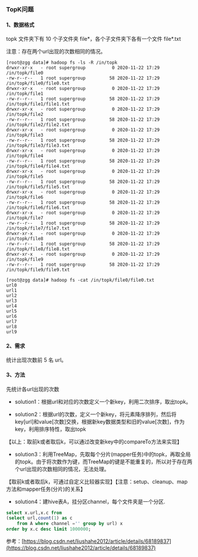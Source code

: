 ### TopK问题

#### 1、数据格式

topk 文件夹下有 10 个子文件夹 file*，各个子文件夹下各有一个文件 file*.txt

注意：存在两个url出现的次数相同的情况。

```
[root@zgg data]# hadoop fs -ls -R /in/topk
drwxr-xr-x   - root supergroup          0 2020-11-22 17:29 /in/topk/file0
-rw-r--r--   1 root supergroup         58 2020-11-22 17:29 /in/topk/file0/file0.txt
drwxr-xr-x   - root supergroup          0 2020-11-22 17:29 /in/topk/file1
-rw-r--r--   1 root supergroup         58 2020-11-22 17:29 /in/topk/file1/file1.txt
drwxr-xr-x   - root supergroup          0 2020-11-22 17:29 /in/topk/file2
-rw-r--r--   1 root supergroup         58 2020-11-22 17:29 /in/topk/file2/file2.txt
drwxr-xr-x   - root supergroup          0 2020-11-22 17:29 /in/topk/file3
-rw-r--r--   1 root supergroup         58 2020-11-22 17:29 /in/topk/file3/file3.txt
drwxr-xr-x   - root supergroup          0 2020-11-22 17:29 /in/topk/file4
-rw-r--r--   1 root supergroup         58 2020-11-22 17:29 /in/topk/file4/file4.txt
drwxr-xr-x   - root supergroup          0 2020-11-22 17:29 /in/topk/file5
-rw-r--r--   1 root supergroup         58 2020-11-22 17:29 /in/topk/file5/file5.txt
drwxr-xr-x   - root supergroup          0 2020-11-22 17:29 /in/topk/file6
-rw-r--r--   1 root supergroup         58 2020-11-22 17:29 /in/topk/file6/file6.txt
drwxr-xr-x   - root supergroup          0 2020-11-22 17:29 /in/topk/file7
-rw-r--r--   1 root supergroup         58 2020-11-22 17:29 /in/topk/file7/file7.txt
drwxr-xr-x   - root supergroup          0 2020-11-22 17:29 /in/topk/file8
-rw-r--r--   1 root supergroup         58 2020-11-22 17:29 /in/topk/file8/file8.txt
drwxr-xr-x   - root supergroup          0 2020-11-22 17:29 /in/topk/file9
-rw-r--r--   1 root supergroup         58 2020-11-22 17:29 /in/topk/file9/file9.txt

[root@zgg data]# hadoop fs -cat /in/topk/file0/file0.txt
url0
url1
url2
url3
url4
url5
url6
url7
url8
url9
```

#### 2、需求

统计出现次数前 5 名 url。

#### 3、方法

先统计各url出现的次数

- solution1：根据url和对应的次数定义一个新key，利用二次排序，取出topk。

- solution2：根据url的次数，定义一个新key，将元素降序排列，然后将key[url]和value[次数]交换，根据新key数据类型和旧的value[次数]，作为key，利用排序特性，取出topk

【以上：取前k或者取后k，可以通过改变新key中的compareTo方法来实现】

- solution3：利用TreeMap，先取每个分片(mapper任务)中的topk，再取全局的topk。由于将次数作为键，而TreeMap的键是不能重复的，所以对于存在两个url出现的次数相同的情况，无法处理。

【取前k或者取后k，可通过自定义比较器实现】【注意：setup、cleanup、map方法和mapper任务(分片)的关系】

- solution4：建hive表A，挂分区channel，每个文件夹是一个分区. 

```sql
select x.url,x.c from
(select url,count(1) as c 
	from A where channel ='' group by url) x 
order by x.c desc limit 1000000; 
```

参考：[https://blog.csdn.net/liushahe2012/article/details/68189837](https://blog.csdn.net/liushahe2012/article/details/68189837)